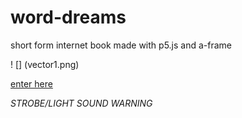 # word-dreams
short form internet book made with p5.js and a-frame

! [] (vector1.png)

[enter here](https://c55h72.github.io/word-dreams/index.html)

*STROBE/LIGHT SOUND WARNING*
